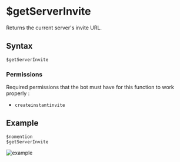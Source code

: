 # $getServerInvite
Returns the current server's invite URL.

## Syntax
```
$getServerInvite
```

### Permissions
Required permissions that the bot must have for this function to work properly :
- `createinstantinvite`

## Example
```
$nomention
$getServerInvite
```
![example](https://user-images.githubusercontent.com/111157596/232096767-e57f40a3-08a3-4fd7-8594-5d20643a8bc0.png)
